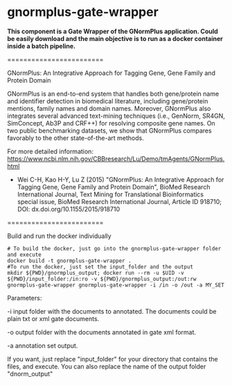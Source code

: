 gnormplus-gate-wrapper
========================

<b>This component is a Gate Wrapper of the GNormPlus application. Could be easily download and the main objective is to run as a docker container inside a batch pipeline.
</b>   

========================

GNormPlus: An Integrative Approach for Tagging Gene, Gene Family and Protein Domain

GNormPlus is an end-to-end system that handles both gene/protein name and identifier detection in biomedical literature, including gene/protein mentions, family names and domain names. Moreover, GNormPlus also integrates several advanced text-mining techniques (i.e., GenNorm, SR4GN, SimConcept, Ab3P and CRF++) for resolving composite gene names. On two public benchmarking datasets, we show that GNormPlus compares favorably to the other state-of-the-art methods. 

For more detailed information:
https://www.ncbi.nlm.nih.gov/CBBresearch/Lu/Demo/tmAgents/GNormPlus.html

<ul>
<li>
Wei C-H, Kao H-Y, Lu Z (2015) "GNormPlus: An Integrative Approach for Tagging Gene, Gene Family and Protein Domain", BioMed Research International Journal, Text Mining for Translational Bioinformatics special issue, BioMed Research International Journal, Article ID 918710; DOI: dx.doi.org/10.1155/2015/918710
</li>
</ul>

========================

Build and run the docker individually
	
	# To build the docker, just go into the gnormplus-gate-wrapper folder and execute
	docker build -t gnormplus-gate-wrapper .
	#To run the docker, just set the input_folder and the output
	mkdir ${PWD}/gnormplus_output; docker run --rm -u $UID -v ${PWD}/input_folder:/in:ro -v ${PWD}/gnormplus_output:/out:rw gnormplus-gate-wrapper gnormplus-gate-wrapper -i /in -o /out -a MY_SET
	
		
Parameters:
<p>
-i input folder with the documents to annotated. The documents could be plain txt or xml gate documents.
</p>
<p>
-o output folder with the documents annotated in gate xml format.
</p>
<p>
-a annotation set output. 
</p>

<p>If you want, just replace "input_folder" for your directory that contains the files, and execute. You can also replace the name of the output folder "dnorm_output"</p>
		
		
